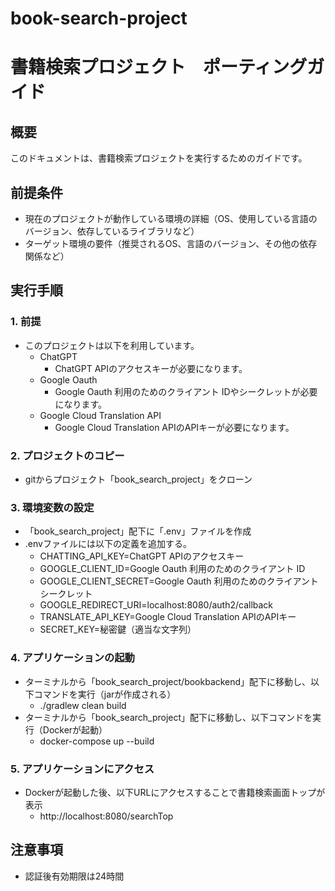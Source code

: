 # book-search-project
# 書籍検索プロジェクト　ポーティングガイド

## 概要
このドキュメントは、書籍検索プロジェクトを実行するためのガイドです。

## 前提条件
- 現在のプロジェクトが動作している環境の詳細（OS、使用している言語のバージョン、依存しているライブラリなど）
- ターゲット環境の要件（推奨されるOS、言語のバージョン、その他の依存関係など）

## 実行手順
### 1. 前提
   - このプロジェクトは以下を利用しています。
     - ChatGPT
       - ChatGPT APIのアクセスキーが必要になります。
     - Google Oauth
       - Google Oauth 利用のためのクライアント IDやシークレットが必要になります。
     - Google Cloud Translation API
       - Google Cloud Translation APIのAPIキーが必要になります。

### 2. プロジェクトのコピー
   - gitからプロジェクト「book_search_project」をクローン

### 3. 環境変数の設定
   - 「book_search_project」配下に「.env」ファイルを作成
   - .envファイルには以下の定義を追加する。
     - CHATTING_API_KEY=ChatGPT APIのアクセスキー
     - GOOGLE_CLIENT_ID=Google Oauth 利用のためのクライアント ID
     - GOOGLE_CLIENT_SECRET=Google Oauth 利用のためのクライアント シークレット
     - GOOGLE_REDIRECT_URI=localhost:8080/auth2/callback
     - TRANSLATE_API_KEY=Google Cloud Translation APIのAPIキー
     - SECRET_KEY=秘密鍵（適当な文字列）

### 4. アプリケーションの起動
   - ターミナルから「book_search_project/bookbackend」配下に移動し、以下コマンドを実行（jarが作成される）
     - ./gradlew clean build
   - ターミナルから「book_search_project」配下に移動し、以下コマンドを実行（Dockerが起動）
     - docker-compose up --build

### 5. アプリケーションにアクセス
   - Dockerが起動した後、以下URLにアクセスすることで書籍検索画面トップが表示
     - http://localhost:8080/searchTop

## 注意事項
   - 認証後有効期限は24時間

